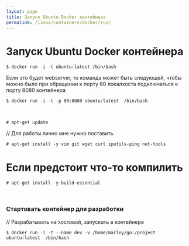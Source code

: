 ```yaml
---
layout: page
title: Запуск Ubuntu Docker контейнера
permalink: /linux/containers/docker/run/
---
```




# Запуск Ubuntu Docker контейнера


    $ docker run -i -t ubuntu:latest /bin/bash

Если это будет webserver, то команда может быть следующей, чтобы можно было при обращении к порту 80 локалхоста подключаться к порту 8080 контейнера

    $ docker run -i -t -p 80:8080 ubuntu:latest  /bin/bash

<br/>

    # apt-get update


// Для работы лично мне нужно поставить

    # apt-get install -y vim git wget curl iputils-ping net-tools

# Если предстоит что-то компилить

    # apt-get install -y build-essential


<br/>

### Стартовать контейнер для разработки

// Разрабатывать на хостовой, запускать в контейнере

    $ docker run -i -t --name dev -v /home/marley/go:/project ubuntu:latest  /bin/bash
